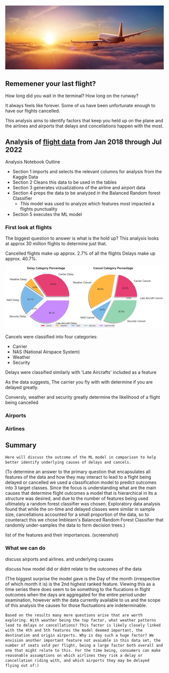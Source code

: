 ![plane](https://github.com/Adam-Warrick/Causes_of_Flight_Delays_and_Cancellations/blob/main/Resources/images/plane.png)

## Rememener your last flight?

How long did you wait in the terminal? How long on the runway?

It always feels like forever. Some of us have been unfortunate enough to have our flights cancelled.

This analysis aims to identify factors that keep you held up on the plane and the airlines and airports that delays and concellations happen with the most.

## Analysis of [flight data](https://www.kaggle.com/datasets/robikscube/flight-delay-dataset-20182022) from Jan 2018 through Jul 2022

Analysis Notebook Outline

- Section 1 imports and selects the relevant columns for analysis from the Kaggle Data
- Section 2 Cleans this data to be used in the tables
- Section 3 generates vizualizations of the airline and airport data
- Section 4 preps the data to be analyzed in the Balanced Random forest Classifier
  - This model was used to analyze which features most impacted a flights punctuality
- Section 5 executes the ML model

### First look at flights

The biggest question to answer is what is the hold up?
This analysis looks at approx 30 million flights to determine just that.

Cancelled flights make up approx. 2.7% of all the flights
Delays make up approx. 40.7%.

![category_breakdown](https://github.com/LJD0/Whats_the_Hold_Up/blob/main/Resources/images/category_breakdown.png)

Cancels were classified into four categories:

- Carrier
- NAS (National Airspace System)
- Weather
- Security

Delays were classified similarly with 'Late Aircrafts' included as a feature

As the data suggests, The carrier you fly with with determine if you are delayed greatly.

Conversly, weather and security greatly determine the likelihood of a flight being cancelled

### Airports

### Airlines

## Summary

    Here will discuss the outcome of the ML model in comparison to help better identify underlying causes of delays and cancels.

(To determine an answer to the primary question that encapsulates all features of the data and how they may interact to lead to a flight being delayed or cancelled we used a classification model to predict outcomes into 3 target classes. Since the focus is understanding what are the main causes that determine flight outcomes a model that is hierarchical in its a structure was desired, and due to the number of features being used ultimately a random forest classifier was chosen. Exploratory data analysis found that while the on-time and delayed classes were similar in sample size, cancellations accounted for a small proportion of the data, so to counteract this we chose Imblearn's Balanced Random Forest Classifier that randomly under-samples the data to form decision trees.)

list of the features and their importances. (screenshot)

### What we can do

discuss airports and airlines. and underlying causes

discuss how model did or didnt relate to the outcomes of the data

(The biggest surprise the model gave is the Day of the month (irrespective of which month it is) is the 2nd highest ranked feature. Viewing this as a time series there does seem to be something to the flucations in flight outcomes when the days are aggregated for the entire period under examination, however with the data currently available to us and the scope of this analysis the causes for those fluctuations are indeterminable.

    Based on the results many more questions arise that are worth exploring. With weather being the top factor, what weather patterns lead to delays or cancellations? This factor is likely closely linked with the 4th and 5th features the model deemed important, the destination and origin airports. Why is day such a huge factor? We envision another important feature not avaiable in this data set, the number of seats sold per flight, being a large factor both overall and one that might relate to this. For the time being, consumers can make reasonable assumptions on which airlines they risk a delay or cancellation riding with, and which airports they may be delayed flying out of:)
